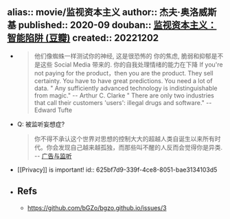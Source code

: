 alias:: movie/监视资本主义
author:: 杰夫·奥洛威斯基
published:: 2020-09
douban:: [监视资本主义：智能陷阱 (豆瓣)](https://movie.douban.com/subject/34960008/)
created:: 20221202
-
- > 他们像蜘蛛一样测试你的神经, 这是很恐怖的
  > 你的焦虑, 脆弱和抑郁是不是这些 Social Media 带来的.
  > 你的自我处理情绪的能力在下降
  > If you're not paying for the product，then you are the product.
  > They sell certainty.
  > You have to have great predictions. You need a lot of data.
  > " Any sufficiently advanced technology is indistinguishable from magic." -- Arthur C. Clarke
  > " There are only two industries that call their customers 'users': illegal drugs and software." -- Edward Tufte
- Q: 被监听妄想症?
  > 你不得不承认这个世界对思想的控制大大的超越人类自诞生以来所有时代。你会发现自己越来越孤独，而那些叫不醒的人反而会觉得你是异类. -- [广告与监听](https://www.v2ex.com/t/799831)
- [[Privacy]] is important!
  id:: 625bf7d9-339f-4ce8-8051-bae3134103d5
- ## Refs
  - https://github.com/bGZo/bgzo.github.io/issues/3